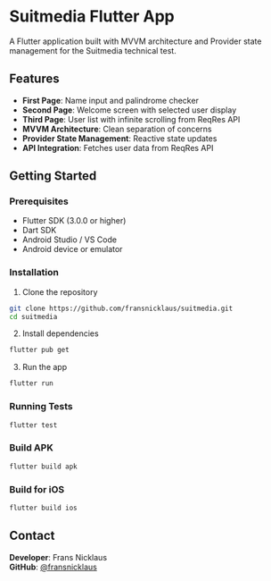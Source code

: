 # Suitmedia Flutter App

A Flutter application built with MVVM architecture and Provider state management for the Suitmedia technical test.

## Features

- **First Page**: Name input and palindrome checker
- **Second Page**: Welcome screen with selected user display
- **Third Page**: User list with infinite scrolling from ReqRes API
- **MVVM Architecture**: Clean separation of concerns
- **Provider State Management**: Reactive state updates
- **API Integration**: Fetches user data from ReqRes API

## Getting Started

### Prerequisites

- Flutter SDK (3.0.0 or higher)
- Dart SDK
- Android Studio / VS Code
- Android device or emulator

### Installation

1. Clone the repository
```bash
git clone https://github.com/fransnicklaus/suitmedia.git
cd suitmedia
```

2. Install dependencies
```bash
flutter pub get
```

3. Run the app
```bash
flutter run
```

### Running Tests
```bash
flutter test
```

### Build APK
```bash
flutter build apk
```

### Build for iOS
```bash
flutter build ios
```

## Contact

**Developer**: Frans Nicklaus  
**GitHub**: [@fransnicklaus](https://github.com/fransnicklaus)
